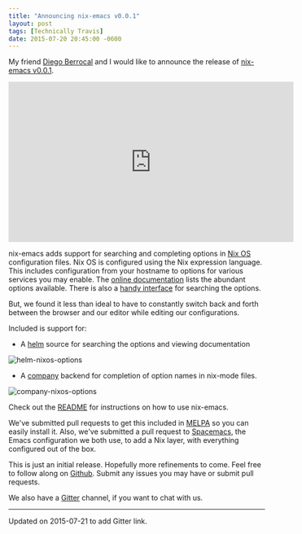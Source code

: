 ```yaml
---
title: "Announcing nix-emacs v0.0.1"
layout: post
tags: [Technically Travis]
date: 2015-07-20 20:45:00 -0600
---
```


My friend [Diego Berrocal](http://cestdiego.github.io) and I would like to announce the release of [nix-emacs v0.0.1](https://github.com/travisbhartwell/nix-emacs/releases/tag/v0.0.1).

<iframe width="560" height="315" src="https://www.youtube.com/embed/4FZl_a7YQIA" frameborder="0" allowfullscreen> </iframe>

nix-emacs adds support for searching and completing options in [Nix OS](http://nixos.org) configuration files.  Nix OS is configured using the Nix expression language.  This includes configuration from your hostname to options for various services you may enable.  The [online documentation](https://nixos.org/nixos/manual/ch-options.html) lists the abundant options available.  There is also a [handy interface](https://nixos.org/nixos/options.html) for searching the options.

But, we found it less than ideal to have to constantly switch back and forth between the browser and our editor while editing our configurations.

Included is support for:

+ A [helm](https://emacs-helm.github.io/helm/) source for searching the options and viewing documentation

![helm-nixos-options](https://github.com/travisbhartwell/nix-emacs/raw/v0.0.1/img/helm-nixos-options.gif)

+ A [company](http://company-mode.github.io/) backend for completion of option names in nix-mode files.

![company-nixos-options](https://github.com/travisbhartwell/nix-emacs/raw/v0.0.1/img/company-nixos-options.gif)


Check out the [README](https://github.com/travisbhartwell/nix-emacs/blob/v0.0.1/README.org) for instructions on how to use nix-emacs.

We've submitted pull requests to get this included in [MELPA](http://melpa.org/#/) so you can easily install it.  Also, we've submitted a pull request to [Spacemacs](https://github.com/syl20bnr/spacemacs/), the Emacs configuration we both use, to add a Nix layer, with everything configured out of the box.

This is just an initial release.  Hopefully more refinements to come.  Feel free to follow along on [Github](https://github.com/travisbhartwell/nix-emacs/).  Submit any issues you may have or submit pull requests.

We also have a [Gitter](https://gitter.im/travisbhartwell/nix-emacs?utm_source=share-link&utm_medium=link&utm_campaign=share-link) channel, if you want to chat with us.

---

Updated on 2015-07-21 to add Gitter link.

